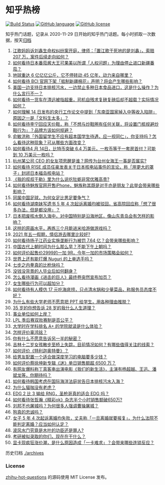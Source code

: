 # 知乎热榜
[![Build Status](https://github.com/ToWeLong/zhihu-hot-questions/workflows/CI/badge.svg)](https://github.com/ToWeLong/zhihu-hot-questions/actions)
[![GitHub language](https://img.shields.io/badge/language-golang-orange.svg)](https://golang.org/)
[![GitHub license](https://img.shields.io/github/license/ToWeLong/zhihu-hot-questions)](https://github.com/ToWeLong/zhihu-hot-questions/blob/main/LICENSE)

知乎热门话题，记录从 2020-11-29 日开始的知乎热门话题。每小时抓取一次数据，按天[归档](./archives)

<!-- BEGIN -->

1. [江歌妈妈诉刘鑫生命权纠纷案开庭，律师：「置江歌于死地的是刘鑫」，索赔 207 万，案件后续走向如何？](https://www.zhihu.com/question/454581804)
1. [如何看待日本番茄酱大王可果美以所谓「人权问题」为理由停止进口新疆番茄？](https://www.zhihu.com/question/454651632)
1. [地球重达 6 亿亿亿公斤，它不停转动 45 亿年，动力来自哪里？](https://www.zhihu.com/question/445856066)
1. [如何看待 BCI 官网下架「抵制新疆棉花」声明？将会产生哪些影响？](https://www.zhihu.com/question/454726503)
1. [美国一边支持日本排核污水，一边禁止多种日本食品进口，这是什么操作？为什么言行不一？](https://www.zhihu.com/question/454586987)
1. [如何看待一货车在清远被指超重，司机自残求复磅复磅后却不超载？实际情况如何？](https://www.zhihu.com/question/454555357)
1. [如何理解 14 日发布的央行工作论文中提到「东南亚国家掉入中等收入陷阱」原因之一是「文科生太多」？](https://www.zhihu.com/question/454674600)
1. [如何看待李宁回应天价鞋，称「不想与炒鞋圈有任何关联，将设置门槛规避炒鞋行为」？品牌方该如何规避？](https://www.zhihu.com/question/454729245)
1. [俞敏洪称「外国留学生不应有超本国学生待遇，应一视同仁」，你支持吗？怎么看待这种现象？可从哪些方面改变？](https://www.zhihu.com/question/454573527)
1. [如何看待4 月 14日，比特币突破 6.4 万美元，一枚币等于一套房首付？可能到 10 万美元一枚吗？](https://www.zhihu.com/question/454580485)
1. [杭州某公司 CEO 的女友项思醒是谁？网传为台州女海王一事是否属实?](https://www.zhihu.com/question/453937756)
1. [如何看待 R1SE 成员任豪发表关于日本核电站事件的言论，称「用更大的罩子」封闭日本福岛核电站？](https://www.zhihu.com/question/454624217)
1. [《我的叔叔于勒》里为什么说吃牡蛎非常优雅高贵?](https://www.zhihu.com/question/28850652)
1. [如何看待魅族官网开售iPhone，魅族称其既是对手亦是朋友？此举会带来哪些影响？](https://www.zhihu.com/question/454740910)
1. [同属中国足球，为何女足比男足要争气？](https://www.zhihu.com/question/454543468)
1. [如何看待湖南妹写遗书 5 年 4 次起诉离婚均被驳回，省高院回应称「想了很多办法，但是都没用」？](https://www.zhihu.com/question/454619249)
1. [日本把废核水倒入海中，对中国特别是沿海地区，像山东青岛会有怎样的影响？](https://www.zhihu.com/question/454362489)
1. [这样的原画水平，再练三个月能进米哈游做游戏吗？](https://www.zhihu.com/question/454107461)
1. [2021 年五一假期，情侣游去哪里比较好?](https://www.zhihu.com/question/452333331)
1. [如何看待扬子江药业实施垄断行为被罚 7.64 亿？会带来哪些影响？](https://www.zhihu.com/question/454725895)
1. [中国古代上朝时间为什么那么早？不能下午上朝吗？](https://www.zhihu.com/question/454170787)
1. [如何评价起售价2999的一加 9R，今年一加的市场策略会如何？](https://www.zhihu.com/question/454761959)
1. [世界上还有能打爆 Nuguri 的上单选手吗？](https://www.zhihu.com/question/454170694)
1. [七步之内拳真的比枪快吗？](https://www.zhihu.com/question/454275574)
1. [没钱没背景的人毕业后如何翻身？](https://www.zhihu.com/question/37140379)
1. [怎么看待漫画《进击的巨人》最终卷突然宣布加页？](https://www.zhihu.com/question/454638451)
1. [女生哪些行为可以超加分？](https://www.zhihu.com/question/440624376)
1. [如何看待有人模仿 17 元吃海底捞，只点清水锅和少量菜品，称服务员态度不好？](https://www.zhihu.com/question/454761669)
1. [为什么有些大学老师不愿意把 PPT 给学生，用各种理由推脱？](https://www.zhihu.com/question/454351925)
1. [35 岁的你想告诉 28 岁的我什么人生道理？](https://www.zhihu.com/question/345832687)
1. [事业单位如何上岸？](https://www.zhihu.com/question/345511835)
1. [LPL 季后赛双败赛制是否公平？](https://www.zhihu.com/question/454588885)
1. [大学时在学科排名 A+ 的学院就读是什么体验？](https://www.zhihu.com/question/454055845)
1. [怎样评价辜鸿铭？](https://www.zhihu.com/question/22157777)
1. [你有什么不愿意告诉另一半的秘密？](https://www.zhihu.com/question/320425310)
1. [吉林十二岁女孩散步至桥上失踪，目前情况如何？有哪些值得关注的线索？](https://www.zhihu.com/question/454508025)
1. [如何评价《特利迦奥特曼》？](https://www.zhihu.com/question/452411548)
1. [给男友配置一个适合做深度学习的电脑要多少钱？](https://www.zhihu.com/question/454344138)
1. [如何评价蔡徐坤新专辑《迷》单日销售额超 6500 万？](https://www.zhihu.com/question/454543509)
1. [有网友爆料称丁真客串出演电影《我们的新生活》，主演有杨超越、王迅、潘斌龙等，你期待吗？](https://www.zhihu.com/question/454532109)
1. [如何看待韩国考虑在国际海洋法庭状告日本排核污水入海？](https://www.zhihu.com/question/454716417)
1. [为什么猫咖没有老虎？](https://www.zhihu.com/question/454001031)
1. [EDG 2 比 3 输给 RNG，圣枪哥真的适合 EDG 吗？](https://www.zhihu.com/question/454480985)
1. [如何看待张哲瀚《精彩ok》杂志半个小时销售额破650万?](https://www.zhihu.com/question/454765081)
1. [刘邦不也屠城吗？为何很多人强调曹操屠城？](https://www.zhihu.com/question/454457761)
1. [狗真的忠诚吗？](https://www.zhihu.com/question/448242853)
1. [女子 5 年 4 次起诉离婚均失败，丈夫称「一旦离婚就要报复」，为什么法院不能判定离婚？应当如何认定？](https://www.zhihu.com/question/454593929)
1. [波风水门究竟是木叶的功臣还是罪人?](https://www.zhihu.com/question/453004578)
1. [考研被拟录取的你们，现在在干什么？](https://www.zhihu.com/question/454635476)
1. [显卡现疯狂涨价潮，是什么原因造成「一卡难求」？会带来哪些连锁反应？](https://www.zhihu.com/question/454542403)

<!-- END -->

历史归档 [./archives](./archives)


### License
[zhihu-hot-questions](https://github.com/towelong/zhihu-hot-questions) 的源码使用 MIT License 发布。